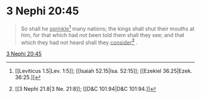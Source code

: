 # 3 Nephi 20:45

> So shall he <u>sprinkle</u>[^a] many nations; the kings shall shut their mouths at him, for that which had not been told them shall they see; and that which they had not heard shall they <u>consider</u>[^b] .

[3 Nephi 20:45](https://www.churchofjesuschrist.org/study/scriptures/bofm/3-ne/20?lang=eng&id=p45#p45)


[^a]: [[Leviticus 1.5|Lev. 1:5]]; [[Isaiah 52.15|Isa. 52:15]]; [[Ezekiel 36.25|Ezek. 36:25.]]
[^b]: [[3 Nephi 21.8|3 Ne. 21:8]]; [[D&C 101.94|D&C 101:94.]]
